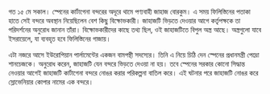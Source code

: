 গত ১৫ মে সকাল। স্পেনের কার্টাগেনা বন্দরের অদূরে থামে পণ্যবাহী জাহাজ বোরকুম। এ সময় ফিলিস্তিনের পতাকা হাতে সেই বন্দরে অবস্থান নিয়েছিলেন বেশ কিছু বিক্ষোভকারী। জাহাজটি ভিড়তে দেওয়ার আগে কর্তৃপক্ষকে তা পরিদর্শনের অনুরোধ জানান তাঁরা। বিক্ষোভকারীদের কাছে তথ্য ছিল, ওই জাহাজটিতে বিপুল অস্ত্র আছে। অস্ত্রগুলো যাবে ইসরায়েলে, যা ব্যবহৃত হবে ফিলিস্তিনের গাজায়।

এটা নজরে আসে ইউরোপিয়ান পার্লামেন্টের একজন বামপন্থী সদস্যের। তিনি এ নিয়ে চিঠি দেন স্পেনের প্রধানমন্ত্রী পেদ্রো শানচেজকে। অনুরোধ করেন, জাহাজটি যেন বন্দরে ভিড়তে দেওয়া না হয়। তবে স্পেনের সরকার কোনো সিদ্ধান্ত নেওয়ার আগেই জাহাজটি কার্টাগেনা বন্দরে নোঙর করার পরিকল্পনা বাতিল করে। এই ঘটনার পরে জাহাজটি নোঙর করে স্লোভেনিয়ার কোপার নামের এক বন্দরে।
